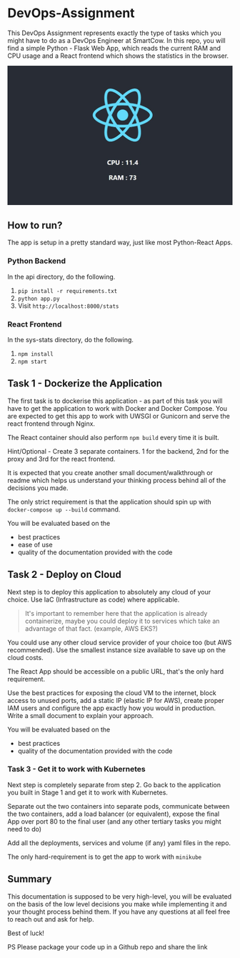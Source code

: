 # DevOps-Assignment

This DevOps Assignment represents exactly the type of tasks which you might have to do as a DevOps Engineer at SmartCow. In this repo, you will find a simple Python - Flask Web App, which reads the current RAM and CPU usage and a React frontend which shows the statistics in the browser.

![](./img/readme.jpg)

## How to run?

The app is setup in a pretty standard way, just like most Python-React Apps.

### Python Backend
In the api directory, do the following. 
1. `pip install -r requirements.txt`
2. `python app.py`
3. Visit `http://localhost:8000/stats`


### React Frontend
In the sys-stats directory, do the following.
1. `npm install`
2. `npm start`

## Task 1 - Dockerize the Application

The first task is to dockerise this application - as part of this task you will have to get the application to work with Docker and Docker Compose. 
You are expected to get this app to work with UWSGI or Gunicorn and serve the react frontend through Nginx. 

The React container should also perform `npm build` every time it is built.

Hint/Optional - Create 3 separate containers. 1 for the backend, 2nd for the proxy and 3rd for the react frontend.

It is expected that you create another small document/walkthrough or readme which helps us understand your thinking process behind all of the decisions you made. 

The only strict requirement is that the application should spin up with `docker-compose up --build` command. 

You will be evaluated based on the
* best practices
* ease of use
* quality of the documentation provided with the code

## Task 2 - Deploy on Cloud

Next step is to deploy this application to absolutely any cloud of your choice. Use IaC (Infrastructure as code) where applicable.

> It's important to remember here that the application is already containerize, maybe you could deploy it to services which take an advantage of that fact. (example, AWS EKS?)

You could use any other cloud service provider of your choice too (but AWS recommended). Use the smallest instance size available to save up on the cloud costs. 

The React App should be accessible on a public URL, that's the only hard requirement. 

Use the best practices for exposing the cloud VM to the internet, block access to unused ports, add a static IP (elastic IP for AWS), create proper IAM users and configure the app exactly how you would in production. Write a small document to explain your approach.

You will be evaluated based on the

* best practices
* quality of the documentation provided with the code

### Task 3 - Get it to work with Kubernetes

Next step is completely separate from step 2. Go back to the application you built in Stage 1 and get it to work with Kubernetes.

Separate out the two containers into separate pods, communicate between the two containers, add a load balancer (or equivalent), expose the final App over port 80 to the final user (and any other tertiary tasks you might need to do)

Add all the deployments, services and volume (if any) yaml files in the repo.

The only hard-requirement is to get the app to work with `minikube`

## Summary

This documentation is supposed to be very high-level, you will be evaluated on the basis of the low level decisions you make while implementing it and your thought process behind them. If you have any questions at all feel free to reach out and ask for help.

Best of luck!

PS Please package your code up in a Github repo and share the link



